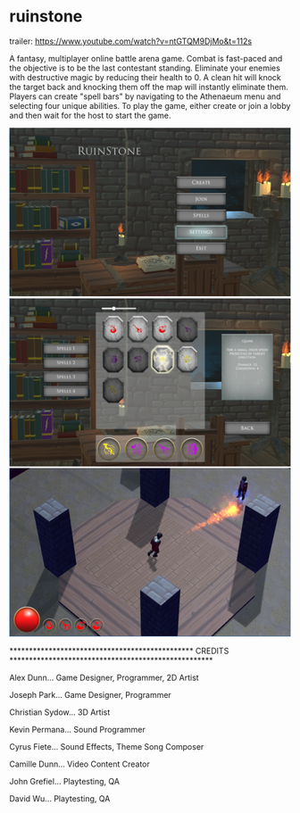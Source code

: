 # ruinstone

trailer:
https://www.youtube.com/watch?v=ntGTQM9DjMo&t=112s

A fantasy, multiplayer online battle arena game.  Combat is fast-paced and the objective is to be the last contestant standing. 
Eliminate your enemies with destructive magic by reducing their health to 0.  A clean hit will knock the target back and
knocking them off the map will instantly eliminate them.  Players can create "spell bars" by navigating to the Athenaeum menu
and selecting four unique abilities.  To play the game, either create or join a lobby and then wait for the host to start the
game.


![alt text](Assets/Screen%20Shots/main%20menu1.png)
![alt text](Assets/Screen%20Shots/collection.png)
![alt text](Assets/Screen%20Shots/gameplay1.png)


*********************************************** CREDITS ****************************************************

Alex Dunn...          Game Designer, Programmer, 2D Artist

Joseph Park...        Game Designer, Programmer

Christian Sydow...    3D Artist

Kevin Permana...      Sound Programmer

Cyrus Fiete...         Sound Effects, Theme Song Composer

Camille Dunn...       Video Content Creator

John Grefiel...       Playtesting, QA

David Wu...           Playtesting, QA
